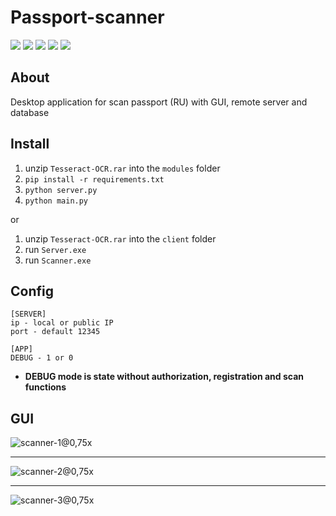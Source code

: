 # Passport-scanner
![](https://img.shields.io/badge/Python-v3.9-green) ![](https://img.shields.io/badge/PySide-v6.6.0-blue) ![](https://img.shields.io/badge/Qt-Designer-yellow) 
![](https://img.shields.io/badge/Pytesseract-v0.3.10-red) ![](https://img.shields.io/badge/SQLite-v3-white)

## About
Desktop application for scan passport (RU) with GUI, remote server and database

## Install
1. unzip `Tesseract-OCR.rar` into the `modules` folder
2. `pip install -r requirements.txt`
3. `python server.py`
4. `python main.py`

or

1. unzip `Tesseract-OCR.rar` into the `client` folder
2. run `Server.exe`
3. run `Scanner.exe`

## Config
```
[SERVER]
ip - local or public IP  
port - default 12345

[APP] 
DEBUG - 1 or 0
```
* **DEBUG mode is state without authorization, registration and scan functions**

## GUI
![scanner-1@0,75x](https://github.com/NormanwOw/Passport-scanner/assets/118648914/f4748301-ca82-4cc4-a352-498bd6d1d53d)
___
![scanner-2@0,75x](https://github.com/NormanwOw/Passport-scanner/assets/118648914/80444969-8b13-4ea8-a149-8dcac8221fda)
___
![scanner-3@0,75x](https://github.com/NormanwOw/Passport-scanner/assets/118648914/43e2bb65-a182-468f-9916-1b4b9f5cf544)

